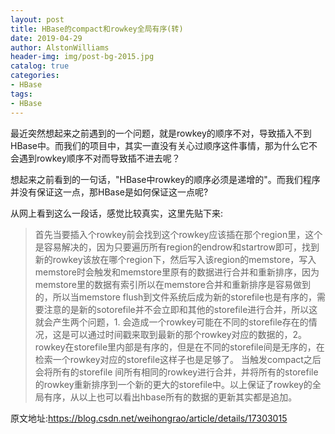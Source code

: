```yaml
---
layout: post
title: HBase的compact和rowkey全局有序(转)
date: 2019-04-29
author: AlstonWilliams
header-img: img/post-bg-2015.jpg
catalog: true
categories:
- HBase
tags:
- HBase
---
```


最近突然想起来之前遇到的一个问题，就是rowkey的顺序不对，导致插入不到HBase中。而我们的项目中，其实一直没有关心过顺序这件事情，那为什么它不会遇到rowkey顺序不对而导致插不进去呢？

想起来之前看到的一句话，"HBase中rowkey的顺序必须是递增的"。而我们程序并没有保证这一点，那HBase是如何保证这一点呢?

从网上看到这么一段话，感觉比较真实，这里先贴下来:
> 首先当要插入个rowkey前会找到这个rowkey应该插在那个region里，这个是容易解决的，因为只要遍历所有region的endrow和startrow即可，找到新的rowkey该放在哪个region下，然后写入该region的memstore，写入memstore时会触发和memstore里原有的数据进行合并和重新排序，因为memstore里的数据有索引所以在memstore合并和重新排序是容易做到的，所以当memstore flush到文件系统后成为新的storefile也是有序的，需要注意的是新的sotorefile并不会立即和其他的storefile进行合并，所以这就会产生两个问题，1. 会造成一个rowkey可能在不同的storefile存在的情况，这是可以通过时间戳来取到最新的那个rowkey对应的数据的，2。rowkey在storefile里内部是有序的，但是在不同的storefile间是无序的，在检索一个rowkey对应的storefile这样子也是足够了。 当触发compact之后会将所有的storefile 间所有相同的rowkey进行合并，并将所有的storefile 的rowkey重新排序到一个新的更大的storefile中。以上保证了rowkey的全局有序，从以上也可以看出hbase所有的数据的更新其实都是追加。

原文地址:https://blog.csdn.net/weihongrao/article/details/17303015
